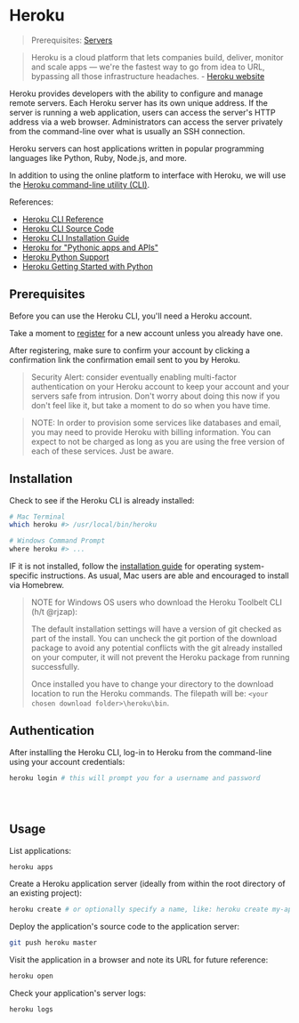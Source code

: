 # Heroku

> Prerequisites: [Servers](/notes/hardware/servers.md)

> Heroku is a cloud platform that lets companies build, deliver, monitor and scale apps — we're the fastest way to go from idea to URL, bypassing all those infrastructure headaches. - [Heroku website](https://www.heroku.com/what)

Heroku provides developers with the ability to configure and manage remote servers. Each Heroku server has its own unique address. If the server is running a web application, users can access the server's HTTP address via a web browser. Administrators can access the server privately from the command-line over what is usually an SSH connection.

Heroku servers can host applications written in popular programming languages like Python, Ruby, Node.js, and more.

In addition to using the online platform to interface with Heroku, we will use the [Heroku command-line utility (CLI)](https://devcenter.heroku.com/articles/heroku-cli).

References:

  + [Heroku CLI Reference](https://devcenter.heroku.com/categories/command-line)
  + [Heroku CLI Source Code](https://github.com/heroku/cli)
  + [Heroku CLI Installation Guide](https://devcenter.heroku.com/articles/heroku-cli#download-and-install)
  + [Heroku for "Pythonic apps and APIs"](https://www.heroku.com/python)
  + [Heroku Python Support](https://devcenter.heroku.com/articles/python-support)
  + [Heroku Getting Started with Python](https://devcenter.heroku.com/articles/getting-started-with-python#introduction)

## Prerequisites

Before you can use the Heroku CLI, you'll need a Heroku account.

Take a moment to [register](https://signup.heroku.com/) for a new account unless you already have one.

After registering, make sure to confirm your account by clicking a confirmation link the confirmation email sent to you by Heroku.

> Security Alert: consider eventually enabling multi-factor authentication on your Heroku account to keep your account and your servers safe from intrusion. Don't worry about doing this now if you don't feel like it, but take a moment to do so when you have time.

> NOTE: In order to provision some services like databases and email, you may need to provide Heroku with billing information. You can expect to not be charged as long as you are using the free version of each of these services. Just be aware.

## Installation

Check to see if the Heroku CLI is already installed:

```sh
# Mac Terminal
which heroku #> /usr/local/bin/heroku

# Windows Command Prompt
where heroku #> ...
```

IF it is not installed, follow the [installation guide](https://devcenter.heroku.com/articles/heroku-cli#download-and-install) for operating system-specific instructions. As usual, Mac users are able and encouraged to install via Homebrew.










> NOTE for Windows OS users who download the Heroku Toolbelt CLI (h/t @rjzap):
>
> The default installation settings will have a version of git checked as part of the install. You can uncheck the git portion of the download package to avoid any potential conflicts with the git already installed on your computer, it will not prevent the Heroku package from running successfully.
>
> Once installed you have to change your directory to the download location to run the Heroku commands. The filepath will be: `<your chosen download folder>\heroku\bin`.
>










## Authentication

After installing the Heroku CLI, log-in to Heroku from the command-line using your account credentials:

```` sh
heroku login # this will prompt you for a username and password





````




























## Usage

List applications:

```` sh
heroku apps
````

Create a Heroku application server (ideally from within the root directory of an existing project):

```` sh
heroku create # or optionally specify a name, like: heroku create my-app-name
````

Deploy the application's source code to the application server:

```` sh
git push heroku master
````

Visit the application in a browser and note its URL for future reference:

```` sh
heroku open
````

Check your application's server logs:

```` sh
heroku logs
````
